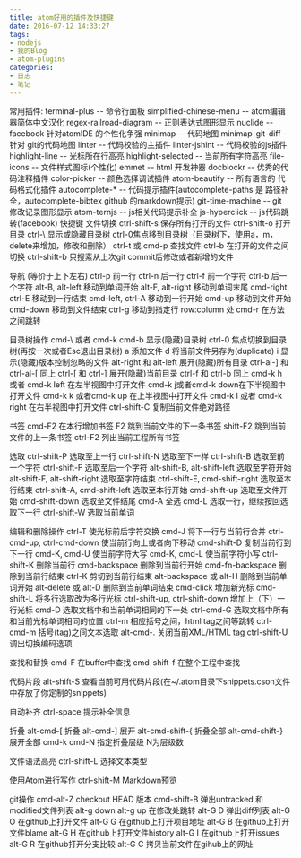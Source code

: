 ```yaml
---
title: atom好用的插件及快捷键
date: 2016-07-12 14:33:27
tags:
- nodejs
- 我的Blog
- atom-plugins
categories:
- 日志
- 笔记
---
```

常用插件:
terminal-plus -- 命令行面板
simplified-chinese-menu -- atom编辑器简体中文汉化
regex-railroad-diagram -- 正则表达式图形显示
nuclide -- facebook 针对atomIDE 的个性化争强
minimap -- 代码地图
minimap-git-diff -- 针对 git的代码地图
linter -- 代码校验的主插件
linter-jshint -- 代码校验的js插件
highlight-line -- 光标所在行高亮
highlight-selected -- 当前所有字符高亮
file-icons -- 文件样式图标(个性化)
emmet -- html 开发神器
docblockr -- 优秀的代码注释插件
color-picker -- 颜色选择调试插件
atom-beautify -- 所有语言的 代码格式化插件
autocomplete-* -- 代码提示插件(autocomplete-paths 是 路径补全，autocomplete-bibtex github 的markdown提示)
git-time-machine -- git 修改记录图形显示
atom-ternjs -- js相关代码提示补全
js-hyperclick -- js代码跳转(facebook)
快捷键
文件切换 ctrl-shift-s 保存所有打开的文件 ctrl-shift-o 打开目录 ctrl-\ 显示或隐藏目录树 ctrl-0焦点移到目录树（目录树下，使用a，m，delete来增加，修改和删除） ctrl-t 或 cmd-p 查找文件 ctrl-b 在打开的文件之间切换 ctrl-shift-b 只搜索从上次git commit后修改或者新增的文件

导航 (等价于上下左右) ctrl-p 前一行 ctrl-n 后一行 ctrl-f 前一个字符 ctrl-b 后一个字符 alt-B, alt-left 移动到单词开始 alt-F, alt-right 移动到单词末尾 cmd-right, ctrl-E 移动到一行结束 cmd-left, ctrl-A 移动到一行开始 cmd-up 移动到文件开始 cmd-down 移动到文件结束 ctrl-g 移动到指定行 row:column 处 cmd-r 在方法之间跳转

目录树操作 cmd-\ 或者 cmd-k cmd-b 显示(隐藏)目录树 ctrl-0 焦点切换到目录树(再按一次或者Esc退出目录树) a 添加文件 d 将当前文件另存为(duplicate) i 显示(隐藏)版本控制忽略的文件 alt-right 和 alt-left 展开(隐藏)所有目录 ctrl-al-] 和 ctrl-al-[ 同上 ctrl-[ 和 ctrl-] 展开(隐藏)当前目录 ctrl-f 和 ctrl-b 同上 cmd-k h 或者 cmd-k left 在左半视图中打开文件 cmd-k j或者cmd-k down在下半视图中打开文件 cmd-k k 或者cmd-k up 在上半视图中打开文件 cmd-k l 或者 cmd-k right 在右半视图中打开文件 ctrl-shift-C 复制当前文件绝对路径

书签 cmd-F2 在本行增加书签 F2 跳到当前文件的下一条书签 shift-F2 跳到当前文件的上一条书签 ctrl-F2 列出当前工程所有书签

选取 ctrl-shift-P 选取至上一行 ctrl-shift-N 选取至下一样 ctrl-shift-B 选取至前一个字符 ctrl-shift-F 选取至后一个字符 alt-shift-B, alt-shift-left 选取至字符开始 alt-shift-F, alt-shift-right 选取至字符结束 ctrl-shift-E, cmd-shift-right 选取至本行结束 ctrl-shift-A, cmd-shift-left 选取至本行开始 cmd-shift-up 选取至文件开始 cmd-shift-down 选取至文件结尾 cmd-A 全选 cmd-L 选取一行，继续按回选取下一行 ctrl-shift-W 选取当前单词

编辑和删除操作 ctrl-T 使光标前后字符交换 cmd-J 将下一行与当前行合并 ctrl-cmd-up, ctrl-cmd-down 使当前行向上或者向下移动 cmd-shift-D 复制当前行到下一行 cmd-K, cmd-U 使当前字符大写 cmd-K, cmd-L 使当前字符小写 ctrl-shift-K 删除当前行 cmd-backspace 删除到当前行开始 cmd-fn-backspace 删除到当前行结束 ctrl-K 剪切到当前行结束 alt-backspace 或 alt-H 删除到当前单词开始 alt-delete 或 alt-D 删除到当前单词结束 cmd-click 增加新光标 cmd-shift-L 将多行选取改为多行光标 ctrl-shift-up, ctrl-shift-down 增加上（下）一行光标 cmd-D 选取文档中和当前单词相同的下一处 ctrl-cmd-G 选取文档中所有和当前光标单词相同的位置 ctrl-m 相应括号之间，html tag之间等跳转 ctrl-cmd-m 括号(tag)之间文本选取 alt-cmd-. 关闭当前XML/HTML tag ctrl-shift-U 调出切换编码选项

查找和替换 cmd-F 在buffer中查找 cmd-shift-f 在整个工程中查找

代码片段 alt-shift-S 查看当前可用代码片段(在~/.atom目录下snippets.cson文件中存放了你定制的snippets)

自动补齐 ctrl-space 提示补全信息

折叠 alt-cmd-[ 折叠 alt-cmd-] 展开 alt-cmd-shift-{ 折叠全部 alt-cmd-shift-} 展开全部 cmd-k cmd-N 指定折叠层级 N为层级数

文件语法高亮 ctrl-shift-L 选择文本类型

使用Atom进行写作 ctrl-shift-M Markdown预览

git操作 cmd-alt-Z checkout HEAD 版本 cmd-shift-B 弹出untracked 和 modified文件列表 alt-g down alt-g up 在修改处跳转 alt-G D 弹出diff列表 alt-G O 在github上打开文件 alt-G G 在github上打开项目地址 alt-G B 在github上打开文件blame alt-G H 在github上打开文件history alt-G I 在github上打开issues alt-G R 在github打开分支比较 alt-G C 拷贝当前文件在gihub上的网址
